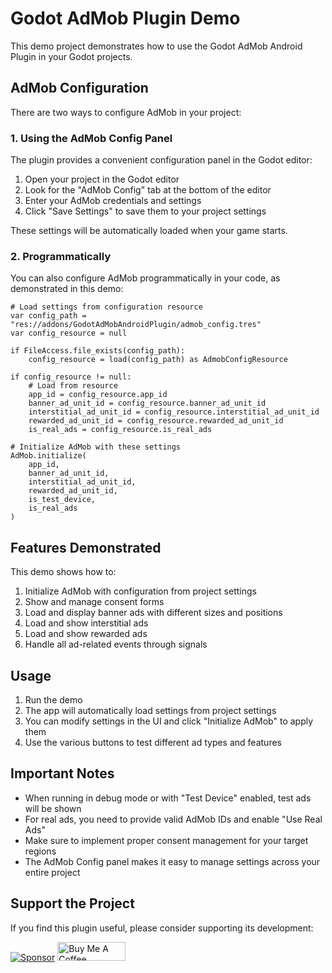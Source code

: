 # Godot AdMob Plugin Demo

This demo project demonstrates how to use the Godot AdMob Android Plugin in your Godot projects.

## AdMob Configuration

There are two ways to configure AdMob in your project:

### 1. Using the AdMob Config Panel

The plugin provides a convenient configuration panel in the Godot editor:

1. Open your project in the Godot editor
2. Look for the "AdMob Config" tab at the bottom of the editor
3. Enter your AdMob credentials and settings
4. Click "Save Settings" to save them to your project settings

These settings will be automatically loaded when your game starts.

### 2. Programmatically

You can also configure AdMob programmatically in your code, as demonstrated in this demo:

```gdscript
# Load settings from configuration resource
var config_path = "res://addons/GodotAdMobAndroidPlugin/admob_config.tres"
var config_resource = null

if FileAccess.file_exists(config_path):
	config_resource = load(config_path) as AdmobConfigResource

if config_resource != null:
	# Load from resource
	app_id = config_resource.app_id
	banner_ad_unit_id = config_resource.banner_ad_unit_id
	interstitial_ad_unit_id = config_resource.interstitial_ad_unit_id
	rewarded_ad_unit_id = config_resource.rewarded_ad_unit_id
	is_real_ads = config_resource.is_real_ads

# Initialize AdMob with these settings
AdMob.initialize(
	app_id,
	banner_ad_unit_id,
	interstitial_ad_unit_id,
	rewarded_ad_unit_id,
	is_test_device,
	is_real_ads
)
```

## Features Demonstrated

This demo shows how to:

1. Initialize AdMob with configuration from project settings
2. Show and manage consent forms
3. Load and display banner ads with different sizes and positions
4. Load and show interstitial ads
5. Load and show rewarded ads
6. Handle all ad-related events through signals

## Usage

1. Run the demo
2. The app will automatically load settings from project settings
3. You can modify settings in the UI and click "Initialize AdMob" to apply them
4. Use the various buttons to test different ad types and features

## Important Notes

- When running in debug mode or with "Test Device" enabled, test ads will be shown
- For real ads, you need to provide valid AdMob IDs and enable "Use Real Ads"
- Make sure to implement proper consent management for your target regions
- The AdMob Config panel makes it easy to manage settings across your entire project

## Support the Project

If you find this plugin useful, please consider supporting its development:

[![Sponsor](https://img.shields.io/badge/Sponsor-%E2%9D%A4-ff69b4?style=flat&logo=github)](https://github.com/sponsors/dcryptoniun)      <a href="https://www.buymeacoffee.com/MayankMeena" target="_blank"><img src="https://cdn.buymeacoffee.com/buttons/v2/default-yellow.png" alt="Buy Me A Coffee" style="height: 30px !important;width: 109px !important;" ></a>
